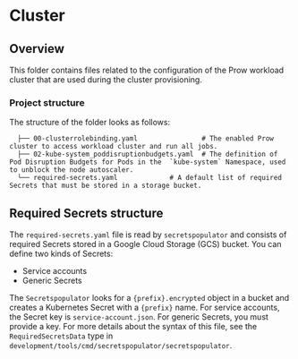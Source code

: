 # Cluster

## Overview

This folder contains files related to the configuration of the Prow workload cluster that are used during the cluster provisioning.

### Project structure

<!-- Update the folder structure each time you modify it. -->

The structure of the folder looks as follows:

```
  ├── 00-clusterrolebinding.yaml                # The enabled Prow cluster to access workload cluster and run all jobs.
  ├── 02-kube-system_poddisruptionbudgets.yaml  # The definition of Pod Disruption Budgets for Pods in the  `kube-system` Namespace, used to unblock the node autoscaler.
  └── required-secrets.yaml             # A default list of required Secrets that must be stored in a storage bucket.
```

## Required Secrets structure
The `required-secrets.yaml` file is read by `secretspopulator` and consists of required Secrets stored in a Google Cloud Storage (GCS) bucket.
You can define two kinds of Secrets:
- Service accounts
- Generic Secrets

The `Secretspopulator` looks for a `{prefix}.encrypted` object in a bucket and creates a Kubernetes Secret with a `{prefix}` name.
For service accounts, the Secret key is `service-account.json`. For generic Secrets, you must provide a key.
For more details about the syntax of this file, see the `RequiredSecretsData` type in `development/tools/cmd/secretspopulator/secretspopulator`.
